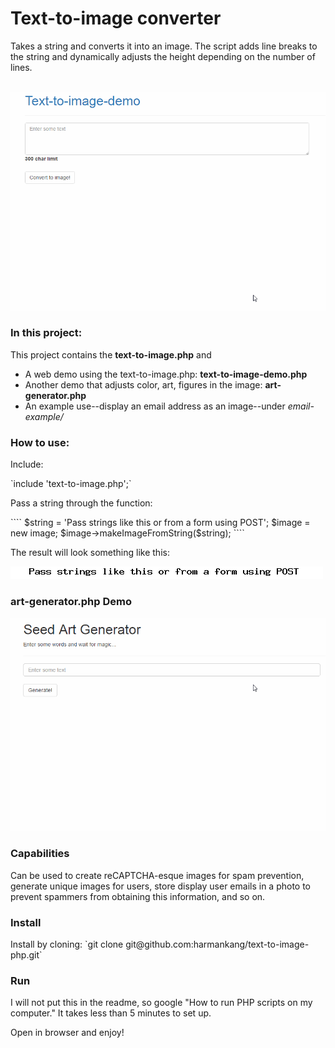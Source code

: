 



<h1>Text-to-image converter</h1>
<p>Takes a string and converts it into an image. The script adds line breaks to the string and dynamically adjusts the height depending on the number of lines.</p>
<br>
<img src="readme-images/new-demo-line-breaker.gif">

<h3>In this project:</h3>
<p>This project contains the <strong>text-to-image.php</strong> and</p>
<ul>
<li>A web demo using the text-to-image.php: <strong>text-to-image-demo.php</strong></li>
<li>Another demo that adjusts color, art, figures in the image: <strong>art-generator.php</strong></li>
<li>An example use--display an email address as an image--under <em>email-example/</em></li>
</ul>

<h3>How to use:</h3>
<p>Include: </p>
`include 'text-to-image.php';`
<p>Pass a string through the function:</p>
  ````
  $string = 'Pass strings like this or from a form using POST';
  $image = new image;
  $image->makeImageFromString($string);
  ````
 <p>The result will look something like this:</p>
<img src="readme-images/example.png">

<br>

<h3>art-generator.php Demo</h3>
<img src="readme-images/demo.gif">

<h3>Capabilities</h3>
<p>Can be used to create reCAPTCHA-esque images for spam prevention, generate unique images for users, store display user emails in a photo to prevent spammers from obtaining this information, and so on.</p>

<h3>Install</h3>
Install by cloning: `git clone git@github.com:harmankang/text-to-image-php.git`
<br>
<h3>Run</h3>
<p>I will not put this in the readme, so google "How to run PHP scripts on my computer." It takes less than 5 minutes to set up.</p>
<p>Open in browser and enjoy!</p>







